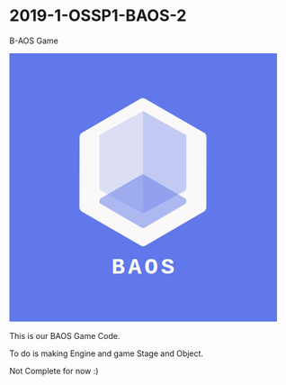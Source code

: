 # 2019-1-OSSP1-BAOS-2
B-AOS Game

![BAOSTEAMLOGO](./client/BAOSTEAMLOGO.png)


This is our BAOS Game Code.

To do is making Engine and game Stage and Object.

Not Complete for now :)
